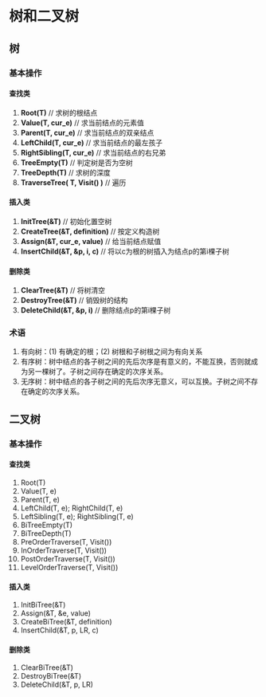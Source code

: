 # 树和二叉树

## 树

### 基本操作

#### 查找类

1. **Root(T)** // 求树的根结点
2. **Value(T, cur_e)** // 求当前结点的元素值
3. **Parent(T, cur_e)** // 求当前结点的双亲结点
4. **LeftChild(T, cur_e)** // 求当前结点的最左孩子
5. **RightSibling(T, cur_e)**  // 求当前结点的右兄弟
6. **TreeEmpty(T)**  // 判定树是否为空树
7. **TreeDepth(T)**  // 求树的深度
8. **TraverseTree( T, Visit() )**  // 遍历

#### 插入类

1. **InitTree(&T)**  // 初始化置空树
2. **CreateTree(&T, definition)**  // 按定义构造树
3. **Assign(&T, cur_e, value)**   // 给当前结点赋值
4. **InsertChild(&T, &p, i, c)**   // 将以c为根的树插入为结点p的第i棵子树

#### 删除类

1. **ClearTree(&T)** // 将树清空
2. **DestroyTree(&T)**  // 销毁树的结构
3. **DeleteChild(&T, &p, i)**  // 删除结点p的第i棵子树

### 术语

1. 有向树：(1) 有确定的根；(2) 树根和子树根之间为有向关系
2. 有序树：树中结点的各子树之间的先后次序是有意义的，不能互换，否则就成为另一棵树了。子树之间存在确定的次序关系。
3. 无序树：树中结点的各子树之间的先后次序无意义，可以互换。子树之间不存在确定的次序关系。

## 二叉树

### 基本操作

#### 查找类

1. Root(T)
2. Value(T, e)   
3. Parent(T, e)
4. LeftChild(T, e);     RightChild(T, e)
5.  LeftSibling(T, e);     RightSibling(T, e)
6. BiTreeEmpty(T)
7. BiTreeDepth(T)
8. PreOrderTraverse(T, Visit())
9. InOrderTraverse(T, Visit())
10. PostOrderTraverse(T, Visit())
11. LevelOrderTraverse(T, Visit())

#### 插入类

1. InitBiTree(&T)
2. Assign(&T, &e, value) 
3. CreateBiTree(&T, definition)
4.  InsertChild(&T, p, LR, c)

#### 删除类

1. ClearBiTree(&T)
2.  DestroyBiTree(&T)
3. DeleteChild(&T, p, LR)

